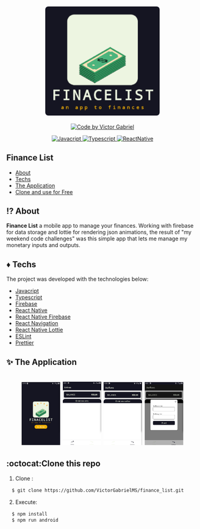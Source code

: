 <h3 align="center">
    <img alt="Logo" title="#logo" width="300px" src="github/logo.png" style="border-radius: 8px">
</h3>

<p align="center">
   <a href="https://github.com/VictorGabrielMS">
    <img alt="Code by Victor Gabriel" src="https://img.shields.io/badge/code%20by-Victor Gabriel-%23E02041">
  </a>
</p>

<p align="center">
  <a href="https://developer.mozilla.org/pt-BR/docs/Web/JavaScript">
    <img alt="Javacript" src="https://img.shields.io/badge/Javacript-%23D1CB36">
  </a>
  <a href="https://www.typescriptlang.org/">
    <img alt="Typescript" src="https://img.shields.io/badge/Typescript-%23007acc">
  </a>
  <a href="https://reactnative.dev/">
    <img alt="ReactNative" src="https://img.shields.io/badge/React Native-%235465D1">
  </a>
</p>

## Finance List

- [About](#about)
- [Techs](#techs)
- [The Application](#application)
- [Clone and use for Free](#clone)

<a id="about"></a>

## :interrobang: About

<strong>Finance List</strong> a mobile app to manage your finances. Working with firebase for data storage and lottie for rendering json animations, the result of "my weekend code challenges" was this simple app that lets me manage my monetary inputs and outputs.

<a id="techs"></a>

## :diamonds: Techs

The project was developed with the technologies below:

- [Javacript](https://developer.mozilla.org/pt-BR/docs/Web/JavaScript)
- [Typescript](https://www.typescriptlang.org/)
- [Firebase](https://firebase.google.com/?hl=pt)
- [React Native](https://expo.io/)
- [React Native Firebase](https://rnfirebase.io/)
- [React Navigation](https://reactnavigation.org/)
- [React Native Lottie](https://www.npmjs.com/package/)
- [ESLint](https://eslint.org/)
- [Prettier](https://prettier.io/)

<a id="application"></a>

## :sparkles: The Application

<h1 align="center">
    <img alt="home" src="github/screen_home.png" width="20%">
    <img alt="entries" src="github/screen_entries.png" width="20%">
    <img alt="outflows" src="github/screen_outflows.png" width="20%">
    <img alt="add" src="github/screen_add_transaction.png" width="20%">
</h1>

<a id="clone"></a>

## :octocat:Clone this repo

1. Clone :

```sh
  $ git clone https://github.com/VictorGabrielMS/finance_list.git
```

2. Execute:

```sh
  $ npm install
  $ npm run android
```
